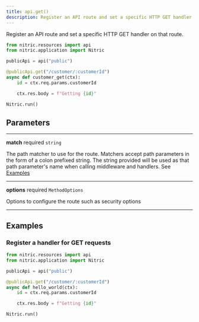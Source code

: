 ```yaml
---
title: api.get()
description: Register an API route and set a specific HTTP GET handler on that route.
---
```


Register an API route and set a specific HTTP GET handler on that route.

```python
from nitric.resources import api
from nitric.application import Nitric

publicApi = api("public")

@publicApi.get("/customer/:customerId")
async def customer_get(ctx):
    id = ctx.req.params.customerId

    ctx.res.body = f"Getting {id}"

Nitric.run()
```

## Parameters

---

**match** required `string`

The path matcher to use for the route. Matchers accept path parameters in the form of a colon prefixed string. The string provided will be used as that path parameter's name when calling middleware and handlers. See [Examples](#examples)

---

**options** required `MethodOptions`

Options to configure the route such as security options

---

## Examples

### Register a handler for GET requests

```python
from nitric.resources import api
from nitric.application import Nitric

publicApi = api("public")

@publicApi.get("/customer/:customerId")
async def hello_world(ctx):
    id = ctx.req.params.customerId

    ctx.res.body = f"Getting {id}"

Nitric.run()
```

